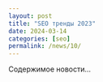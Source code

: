 ```yaml
---
layout: post
title: "SEO тренды 2023"
date: 2024-03-14
categories: [seo]
permalink: /news/10/
---
```


Содержимое новости...